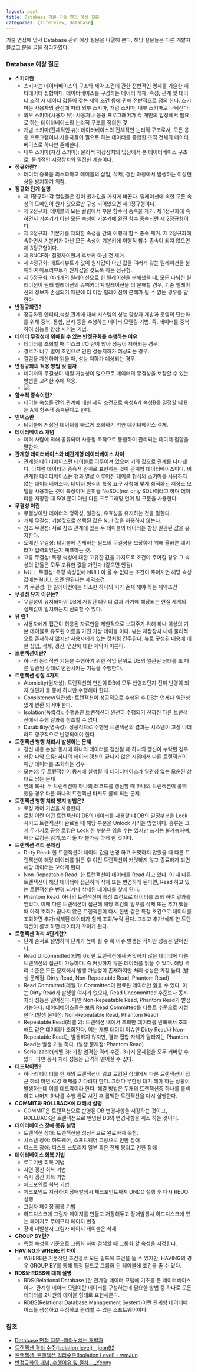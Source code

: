 ```yaml
---
layout: post
title: Database 기본 기술 면접 예상 질문
categories: [Interview, Database]
---
```


기술 면접에 앞서 Database 관련 예상 질문을 나열해 본다. 해당 질문들은 다른 개발자 블로그 분들 글을 정리하였다.

### Database 예상 질문

- **스키마란**
  - 스키마는 데이터베이스의 구조와 제약 조건에 관한 전반적인 명세를 기술한 메타데이터 집합이다. 데이터베이스를 구성하는 데이터 개체, 속성, 관계 및 데이터 조작 시 데이터 값들이 갖는 제약 조건 등에 관해 전반적으로 정의 한다. 스키마는 사용자의 관점에 따라 외부 스키마, 개념 스키마, 내부 스키마로 나눠진다.
  - 외부 스키마(사용자 뷰): 사용자나 응용 프로그래머가 각 개인의 입장에서 필요로 하는 데이터베이스의 논리적 구조를 정의한 것
  - 개념 스키마(전체적인 뷰): 데이터베이스의 전체적인 논리적 구조로서, 모든 응용 프로그램이나 사용자들이 필요로 하는 데이터를 종합한 조직 전체의 데이터베이스로 하나만 존재한다.
  - 내부 스키마(저장 스키마): 물리적 저장장치의 입장에서 본 데이터베이스 구조로, 물리적인 저장장치와 밀접한 계층이다.
- **정규화란?**
  - 데이터 중복을 최소화하고 테이블의 삽입, 삭제, 갱신 과정에서 발생하는 이상현상을 방지하기 위함.
- **정규화 단계 설명**
  - 제 1정규화: 각 컬럼들은 값이 원자값을 가지게 바꾼다. 릴레이션에 속한 모든 속성의 도메인이 원자 값으로만 구성 되어있으면 제 1정규형이다.
  - 제 2정규화: 테이블의 모든 컬럼에서 부분 함수적 종속을 제거. 제 1정규화에 속하면서 기본키가 아닌 모든 속성이 기본키에 완전 함수 종속되면 제 2정규형이다.
  - 제 3정규화: 기본키를 제외한 속성들 간의 이행적 함수 종속 제거. 제 2정규화에 속하면서 기본키가 아닌 모든 속성이 기본키에 이행적 함수 종속이 되지 않으면 제 3정규형이다.
  - 제 BNCF화: 결정자이면서 후보키 아닌 것 제거. 
  - 제 4정규화: 애트리뷰트가 값이 원자값이 아닌 값을 여러개 갖는 릴레이션을 분해하여 애트리뷰트가 원자값을 갖도록 하는 정규형.
  - 제 5정규화: 여러개의 릴레이션으로 한 릴레이션을 분해했을 때, 모든 나눠진 릴레이션이 원래 릴레이션의 슈퍼키이며 릴레이션을 더 분해할 경우, 기존 릴레이션의 정보가 손실되기 때문에 더 이상 릴레이션이 분해가 될 수 없는 경우를 말한다.
- **반정규화란?**
  - 정규화된 엔티티,속성,관계에 대해 시스템의 성능 향상과 개발과 운영의 단순화를 위해 중복, 통합, 분리 등을 수행하는 데이터 모델링 기법. 즉, 데이터를 중복하여 성능을 향상 시키는 기법.
- **데이터 무결성에 위배될 수 있는 반정규화를 수행하는 이유**
  - 데이터를 조회할 때 디스크 I/O 량이 많아 성능이 저하되는 경우.
  - 경로가 너무 멀어 조인으로 인한 성능저하가 예상되는 경우.
  - 컬럼을 계산하여 읽을 때, 성능 저하가 예상되는 경우.
- **반정규화의 적용 방법 및 절차**
  - 데이터의 무결성이 깨질 가능성이 많으므로 데이터의 무결성을 보장할 수 있는 방법을 고려한 후에 적용.
  - <img src="/assets/images/interview/database-interview/de-normalization.jpg">
- **함수적 종속이란?**
  - 테이블 속성들 간의 관계에 대한 제약 조건으로 속성A가 속성B를 결정할 때 B는 A에 함수적 종속된다고 한다.
- **인덱스란**
  - 테이블에 저장된 데이터를 빠르게 조회하기 위한 데이터베이스 객체.
- **데이터베이스 개념**
  - 여러 사람에 의해 공유되어 사용될 목적으로 통합하여 관리되는 데이터 집합을 말한다.
- **관계형 데이터베이스와 비관계형 데이터베이스 차이**
  - 관계형 데이터베이스란 테이블로 이루어져 있으며 키와 값으로 관계를 나타낸다. 이처럼 데이터의 종속적 관계로 표현하는 것이 관계형 데이터베이스이다. 비관계형 데이터베이스는 행과 열로 이루어진 테이블 형식의 스키마를 사용하지 않는 데이터베이스다. 데이터 형식의 특정 요구 사항에 맞게 최적화된 저장소 모델을 사용하는 것이 특징이며 흔히들 NoSQL(not only SQL)이라고 하며 데이터를 저장할 때 SQL문이 아닌 다른 프로그래밍 언어 및 구문을 사용한다.
- **무결성 이란**
  - 무결성이란 데이터의 정확성, 일관성, 유효성을 유지하는 것을 말한다.
  - 개체 무결성: 기본값으로 선택된 값은 Null 값을 허용하지 않는다.
  - 참조 무결성: 서로 참조 관계에 있는 두 테이블의 데이터는 항상 일관된 값을 유지한다.
  - 도메인 무결성: 테이블에 존재하는 필드의 무결성을 보장하기 위해 올바른 데이터가 입력되었는지 체크하는 것.
  - 고유 무결성: 특정 속성에 대한 고유한 값을 가지도록 조건이 주어질 경우 그 속성의 값들은 모두 고유한 값을 가진다.(같으면 안됨)
  - NULL 무결성: 특정 속성값에 NULL이 올 수 없다는 조건이 주어지면 해당 속성값에는 NULL 오면 안된다는 제약조건.
  - 키 무결성: 한 릴레이션에는 최소한 하나의 키가 존재 해야 하는 제약조건
- **무결성 유지 이유는?**
  - 무결성이 유지되어야 DB에 저장된 데이터 값과 거기에 해당되는 현실 세계의 실제값이 일치하는지 신뢰할 수 있다.
- **뷰 란?**
  - 사용자에게 접근이 허용된 자료만을 제한적으로 보여주기 위해 하나 이상의 기본 테이블로 유도된 이름을 가진 가상 테이블 이다. 뷰는 저장장치 내에 물리적으로 존재하지 않지만 사용자에게 있는 것처럼 간주된다. 뷰로 구성된 내용에 대한 삽입, 삭제, 갱신, 연산에 대한 제약이 따른다.
- **트랜잭션이란?**
  - 하나의 논리적인 기능을 수행하기 위한 작업 단위로 DB의 일관된 상태를 또 다른 일관된 상태로 변환시키는 기능을 수행한다.
- **트랜잭션 성질 4가지**
  - Atomicity(원자성): 트랜잭션의 연산이 DB에 모두 반영되던지 전혀 반영이 되지 않던지 둘 중에 하나만 수행해야 한다.
  - Consistency(일관성): 트랜잭션이 성공적으로 수행된 후 DB는 언제나 일관성 있게 변환 되어야 한다.
  - Isolation(독립성): 수행중인 트랜잭션이 완전히 수행되기 전까진 다른 트랜잭션에서 수행 결과를 참조할 수 없다. 
  - Durablility(영속성): 성공적으로 수행된 트랜잭션의 결과는 시스템이 고장 나더라도 영구적으로 반영되어야 한다.
- **트랜잭션 병행 처리시 발생하는 문제**
  - 갱신 내용 손실: 동시에 하나의 데이터를 갱신될 때 하나의 갱신이 누락된 경우
  - 현황 파악 오류: 하나의 데이터 갱신이 끝나지 않은 시점에서 다른 트랜잭션이 해당 데이터를 조회하는 경우
  - 모순성: 두 트랜잭션이 동시에 실행될 때 데이터베이스가 일관성 없는 모순된 상태로 남는 문제
  - 연쇄 복귀: 두 트랜잭션이 하나의 레코드를 갱신할 때 하나의 트랜잭션이 롤백 했을 경우 다른 하나의 트랜잭션 마저도 롤백 되는 문제.
- **트랜잭션 병행 처리 방지 방법은?**
  - 로킹 제어 기법을 사용한다.
  - 로킹 이란 어떤 트랜잭션이 DB의 데이터를 사용할 떄 DB의 일정부분을 Lock 시키고 트랜잭션이 완료될 때 해당 부분을 Unlock 시키는 방법이다. 종류는 크게 두가지로 공유 로킹은 Lock 한 부분은 읽을 수는 있지만 쓰기는 불가능하며, 배타 로킹은 읽기,쓰기 둘 다 불가능 하게 한 것이다.
- **트랜잭션 격리 문제점**
  - Dirty Read: 한 트랜잭션이 데이터 값을 변경 하고 커밋하지 않았을 때 다른 트랜잭션이 해당 데이터를 읽은 후 이전 트랜잭션이 커밋하지 않고 종료하게 되면 해당 데이터는 꼬이게 된다.
  - Non-Repeatable Read: 한 트랜잭션이 데이터를 Read 하고 있다. 이 때 다른 트랜잭션이 해당 데이터에 접근하며 삭제 또는 변경하게 된다면, Read 하고 있는 트랜잭션은 변경 되거나 삭제된 데이터를 찾게 된다.
  - Phantom Read: 하나의 트랜잭션이 특정 조건으로 데이터를 조회 하여 결과를 얻었다. 이때 다른 트랜잭션이 접근해 해당 조건의 일부를 삭제 또는 추가 했을 때 아직 조회가 끝나지 않은 트랜잭션이 다시 한번 같은 특정 조건으로 데이터를 조회하면 추가/삭제된 데이터가 함께 조회/누락 된다. 그리고 추가/삭제 한 트랜잭션이 롤백 하면 데이터가 꼬이게 된다.
- **트랜잭션 격리 4단계란?**
  - 단계 순서로 설명하며 단계가 높아 질 수 록 이슈 발생은 적지만 성능은 떨어진다.
  - Read Uncommitted(레벨 0): 한 트랜잭션에서 커밋하지 않은 데이터에 다른 트랜잭션의 접근이 가능하다. 즉 커밋하지 않은 데이터를 읽을 수 있다. 해당 격리 수준은 모든 문제에서 발생 가능성이 존재하지만 처리 성능은 가장 높다.(발생 문제점: Dirty Read, Non-Repeatable Read, Phantom Read)
  - Read Committed(레벨 1): Committed이 완료된 데이터만 읽을 수 있다. 이는 Dirty Read가 발생할 여지가 없으나, Read Uncommitted 수준보다 동시 처리 성능은 떨어진다.  다만 Non-Repeatable Read, Phantom Read가 발생 가능하다. 데이터베이스들은 보통 Read Committed를 디폴트 수준으로 지정한다.(발생 문제점: Non-Repeatable Read, Phantom Read)
  - Repeatable Read(레벨 2): 트랜잭션 내에서 조회한 데이터를 반복해서 조회해도 같은 데이터가 조회된다. 이는 개별 데이터 이슈인 Dirty Read나 Non-Repeatable Read는 발생하지 않지만, 결과 집합 자체가 달라지는 Phantom Read는 발생 가능 하다. (발생 문제점: Phantom Read)
  - Serializable(레벨 3): 가장 엄격한 격리 수준. 3가지 문제점을 모두 커버할 수 있다. 다만 동시 처리 성능은 급격히 떨어질 수 있다.
- **데드락이란?**
  - 하나의 데이터를 한 개의 트랜잭션이 읽고 로킹된 상태에서 다른 트랜잭션이 접근 하려 하면 로킹 해제를 기다려야 한다. 그러다 무한정 대기 해야 하는 상황이 발생하는데 이를 데드락이라 한다. 해결 방법은 두개의 트랜잭션중 하나를 롤백하고 나머지 하나를 수행 완료 시킨 후 롤백한 트랜잭션을 다시 실행한다.
- **COMMIT과 ROLLBACK에 대해서 설명**
  - COMMIT은 트랜잭션으로 반영된 DB 변경사항을 저장하는 것이고, ROLLBACK은 트랜잭션으로 반영된 DB의 변경사항을 취소 하는 것이다.
- **데이터베이스 장애 종류 설명**
  - 트랜잭션 장애: 트랜잭션을 정상적으로 완료하지 못함.
  - 시스템 장애: 하드웨어, 소프트웨어 고장으로 인한 장애
  - 디스크 장애: 디스크 스토리지 일부 혹은 전체 붕괴로 인한 장애
- **데이터베이스 회복 기법**
  - 로그기반 회복 기법
  - 자연 갱신 회복 기법
  - 즉시 갱신 회복 기법
  - 체크포인트 회복 기법
  - 체크포인트 지정하여 장애발생시 체크포인트까지 UNDO 실행 후  다시 REDO 실행
  - 그림자 페이징 회복 기법
  - 하드디스크에 그림자 페이지를 만들고 저장해두고 장애발생시 하드디스크에 있는 페이지로 주메모리 페이지 변경
  - 장애 미발생시 그림자 페이지 테이블은 삭제
- **GROUP BY란?**
  - 특정 속성을 기준으로 그룹화 하여 검색할 때 그룹화 할 속성을 지정한다.
- **HAVING과 WHERE의 차이**
  - WHERE은 기본적인 조건절로 모든 필드에 조건을 들 수 있지만, HAVING의 경우 GROUP BY를 통해 특정 필드로 그룹화 된 테이블에 조건을 줄 수 있다.
- **RDS와 RDBS에 대해 설명**
  - RDS(Relational Database )란 관계형 데이터 모델에 기초를 둔 데이터베이스이다. 관계형 데이터 모델이란 데이터를 구성하는데 필요한 방법 중 하나로 모든 데이터를 2차원의 테이블 형태로 표현해준다.
  - RDBS(Relational Database Management System)이란 관계형 데이터베이스를 생성하고 수정하고 관리할 수 있는 소프트웨어이다.


### 참조

- [Database 면접 질문 -피아노치는 개발자](https://kadamon.tistory.com/21)
- [트랜잭션 격리 수준(isolation level) - joon92](https://joont92.github.io/db/%ED%8A%B8%EB%9E%9C%EC%9E%AD%EC%85%98-%EA%B2%A9%EB%A6%AC-%EC%88%98%EC%A4%80-isolation-level/)
- [트랜잭션, 트랜잭션 격리수준(Isolation Level) - wmJun](https://feco.tistory.com/45)
- [반정규화의 개념, 수행이유 및 절차 - _Yeony](https://haloworld.tistory.com/19)
